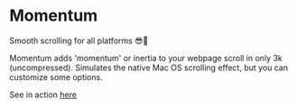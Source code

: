 # Momentum

Smooth scrolling for all platforms 😎🤘

Momentum adds 'momentum' or inertia to your webpage scroll in only 3k (uncompressed).
Simulates the native Mac OS scrolling effect, but you can customize some options.

See in action [here](http://builtbyedgar.com/lab/momentum/)
